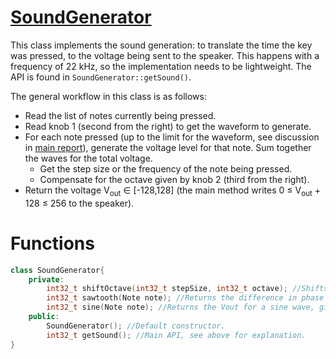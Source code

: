 # [SoundGenerator](../lib/SoundGenerator/SoundGenerator.hpp)

This class implements the sound generation: to translate the time the key was pressed, to the voltage being sent to the speaker. This happens with a frequency of 22 kHz, so the implementation needs to be lightweight. The API is found in `SoundGenerator::getSound()`.

The general workflow in this class is as follows:
- Read the list of notes currently being pressed.
- Read knob 1 (second from the right) to get the waveform to generate.
- For each note pressed (up to the limit for the waveform, see discussion in [main report](report.md/#Advanced-Features)), generate the voltage level for that note. Sum together the waves for the total voltage. 
    - Get the step size or the frequency of the note being pressed.
    - Compensate for the octave given by knob 2 (third from the right). 
- Return the voltage V<sub>out</sub> &isin; [-128,128] (the main method writes 0 &le; V<sub>out</sub> + 128 &le; 256 to the speaker).

# Functions
```cpp
class SoundGenerator{
    private:
        int32_t shiftOctave(int32_t stepSize, int32_t octave); //Shifts the freqency stepSize by octave
        int32_t sawtooth(Note note); //Returns the difference in phase accumulation of a sawtooth wave.
        int32_t sine(Note note); //Returns the Vout for a sine wave, given from a lookup table.
    public:
        SoundGenerator(); //Default constructor.
        int32_t getSound(); //Main API, see above for explanation.
}
```